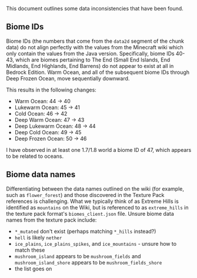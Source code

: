 This document outlines some data inconsistencies that have been found.

## Biome IDs

Biome IDs (the numbers that come from the `data2d` segment of the chunk data)
do not align perfectly with the values from the Minecraft wiki which only contain
the values from the Java version.  Specifically, biome IDs 40-43, which are biomes
pertaining to The End (Small End Islands, End Midlands, End Highlands, End Barrens)
do not appear to exist at all in Bedrock Edition.  Warm Ocean, and all of the 
subsequent biome IDs through Deep Frozen Ocean, move sequentially downward.

This results in the following changes:

 - Warm Ocean: 44 -> 40
 - Lukewarm Ocean: 45 -> 41
 - Cold Ocean: 46 -> 42
 - Deep Warm Ocean: 47 -> 43
 - Deep Lukewarm Ocean: 48 -> 44
 - Deep Cold Ocean: 49 -> 45
 - Deep Frozen Ocean: 50 -> 46

I have observed in at least one 1.7/1.8 world a biome ID of 47, which appears to be 
related to oceans.

## Biome data names

Differentiating between the data names outlined on the wiki (for example, such as `flower_forest`) and those discovered in the Texture Pack references is challenging.  What we typically think of as Extreme Hills is identified as `mountains` on the Wiki, but is referenced to as `extreme_hills` in the texture pack format's `biomes_client.json` file.  Unsure biome data names from the texture pack include:

 - `*_mutated` don't exist (perhaps matching `*_hills` instead?)
 - `hell` is likely `nether`
 - `ice_plains`, `ice_plains_spikes`, and `ice_mountains` - unsure how to match these
 - `mushroom_island` appears to be `mushroom_fields` and `mushroom_island_shore` appears to be `mushroom_fields_shore`
 - the list goes on
